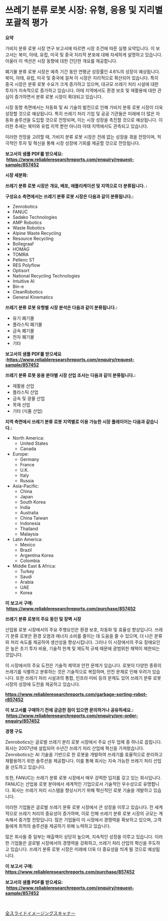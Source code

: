 <p><h1>쓰레기 분류 로봇 시장: 유형, 응용 및 지리별 포괄적 평가</h1></p><p><strong>요약</strong></p>
<p><p>가비지 분류 로봇 시장 연구 보고서에 따르면 시장 조건에 따른 실행 요약입니다. 이 보고서는 북미, 아태, 유럽, 미국 및 중국 지리적 분포에 대해 자세하게 설명하고 있습니다. 아울러 이 섹션은 시장 동향에 대한 간단한 개요를 제공합니다. </p><p>폐기물 분류 로봇 시장은 예측 기간 동안 연평균 성장률인 4.6%의 성장이 예상됩니다. 북미, 아태, 유럽, 미국 및 중국에 걸쳐 이 시장은 지리적으로 확산되어 있습니다. 특히 중국 시장은 분류 로봇 수요가 크게 증가하고 있으며, 대규모 쓰레기 처리 시설에 대한 투자가 지속적으로 증가하고 있습니다. 아태 지역에서도 환경 보호 및 재활용에 대한 관심이 증가하면서 분류 로봇 시장이 확대되고 있습니다.</p><p>시장 동향 측면에서는 자동화 및 AI 기술의 발전으로 인해 가비지 분류 로봇 시장이 더욱 성장할 것으로 예상됩니다. 특히 쓰레기 처리 기업 및 공공 기관들은 미래에 더 많은 자동화 솔루션을 도입할 것으로 전망되며, 이는 시장 성장을 촉진할 것으로 예상됩니다. 이러한 추세는 북미와 유럽 지역 뿐만 아니라 아태 지역에서도 관측되고 있습니다.</p><p>이러한 전망을 고려할 때, 가비지 분류 로봇 시장은 전례 없는 성장을 겪을 전망이며, 적극적인 투자 및 혁신을 통해 시장 성장에 기회를 제공할 것으로 전망됩니다.</p></p>
<p><strong>보고서의 샘플 PDF를 받으세요: &nbsp;<a href="https://www.reliableresearchreports.com/enquiry/request-sample/857452">https://www.reliableresearchreports.com/enquiry/request-sample/857452</a></strong></p>
<p><strong>시장 세분화:</strong></p>
<p><strong> 쓰레기 분류 로봇 시장은 개요, 배포, 애플리케이션 및 지역으로 더 분류됩니다. :</strong></p>
<p><strong>구성요소 측면에서는 쓰레기 분류 로봇 시장은 다음과 같이 분류됩니다.:</strong></p>
<p><ul><li>Zenrobotics</li><li>FANUC</li><li>Sadako Technologies</li><li>AMP Robotics</li><li>Waste Robotics</li><li>Alpine Waste Recycling</li><li>Resource Recycling</li><li>Bollegraaf</li><li>HOMAG</li><li>TOMRA</li><li>Pellenc ST</li><li>RES Polyflow</li><li>Optisort</li><li>National Recycling Technologies</li><li>Intuitive AI</li><li>Bin-e</li><li>CleanRobotics</li><li>General Kinematics</li></ul></p>
<p><strong> 쓰레기 분류 로봇 유형별 시장 분석은 다음과 같이 분류됩니다.:</strong></p>
<p><ul><li>유기 폐기물</li><li>플라스틱 폐기물</li><li>금속 폐기물</li><li>전자 폐기물</li><li>기타</li></ul></p>
<p><strong>보고서의 샘플 PDF를 받으세요 :<a href="https://www.reliableresearchreports.com/enquiry/request-sample/857452">https://www.reliableresearchreports.com/enquiry/request-sample/857452</a></strong></p>
<p><strong> 쓰레기 분류 로봇 응용 분야별 시장 산업 조사는 다음과 같이 분류됩니다.:</strong></p>
<p><ul><li>재활용 산업</li><li>플라스틱 산업</li><li>금속 및 광물 산업</li><li>목재 산업</li><li>기타 (식품 산업)</li></ul></p>
<p><strong>지역 측면에서 쓰레기 분류 로봇 지역별로 이용 가능한 시장 플레이어는 다음과 같습니다.:</strong></p>
<p><ul>
    <li>
        North America:
        <ul>
            <li>United States</li>
            <li>Canada</li>
        </ul>
    </li>
    <li>
        Europe:
        <ul>
            <li>Germany</li>
            <li>France</li>
            <li>U.K.</li>
            <li>Italy</li>
            <li>Russia</li>
        </ul>
    </li>
    <li>
        Asia-Pacific:
        <ul>
            <li>China</li>
            <li>Japan</li>
            <li>South Korea</li>
            <li>India</li>
            <li>Australia</li>
            <li>China Taiwan</li>
            <li>Indonesia</li>
            <li>Thailand</li>
            <li>Malaysia</li>
        </ul>
    </li>
    <li>
        Latin America:
        <ul>
            <li>Mexico</li>
            <li>Brazil</li>
            <li>Argentina Korea</li>
            <li>Colombia</li>
        </ul>
    </li>
    <li>
        Middle East & Africa:
        <ul>
            <li>Turkey</li>
            <li>Saudi</li>
            <li>Arabia</li>
            <li>UAE</li>
            <li>Korea</li>
        </ul>
    </li>
    </ul></p>
<p><strong>이 보고서 구매: &nbsp;<a href="https://www.reliableresearchreports.com/purchase/857452">https://www.reliableresearchreports.com/purchase/857452</a></strong></p>
<p><strong>쓰레기 분류 로봇의 주요 동인 및 장벽 시장</strong></p>
<p><p>산업용 로봇 시장에서의 주요 주행요인은 환경 보호, 자동화 및 효율성 향상입니다. 쓰레기 분류 로봇은 환경 오염과 에너지 소비를 줄이는 데 도움을 줄 수 있으며, 더 나은 분류와 처리 속도를 제공하여 생산성을 향상시킵니다. 그러나 이 시장에서의 주요 장애요인은 높은 초기 투자 비용, 기술적 한계 및 제도적 규제 때문에 광범위한 채택이 제한되는 것입니다.</p><p>이 시장에서의 주요 도전은 기술적 제약과 안전 문제가 있습니다. 로봇이 다양한 종류의 쓰레기를 식별하고 분류하는 것은 기술적으로 복잡하며, 안전 문제로 인해 우려가 있습니다. 또한 쓰레기 처리 시설과의 통합, 인프라 미비 등의 문제도 있어 쓰레기 분류 로봇 시장의 성장에 도전을 제공하고 있습니다.</p></p>
<p><strong><a href="https://www.reliableresearchreports.com/garbage-sorting-robot-r857452">https://www.reliableresearchreports.com/garbage-sorting-robot-r857452</a></strong></p>
<p><strong>이 보고서를 구매하기 전에 궁금한 점이 있으면 문의하거나 공유하세요.: &nbsp;<a href="https://www.reliableresearchreports.com/enquiry/pre-order-enquiry/857452">https://www.reliableresearchreports.com/enquiry/pre-order-enquiry/857452</a></strong></p>
<p><strong>경쟁 구도</strong></p>
<p><p>Zenrobotics는 글로벌 쓰레기 분리 로봇 시장에서 주요 선두 업체 중 하나로 꼽힙니다. 회사는 2007년에 설립되어 수년간 쓰레기 처리 산업에 혁신을 가져왔습니다. Zenrobotics는 AI 기술을 기반으로 한 로봇을 개발하여 쓰레기를 효율적으로 분리하고 재활용하기 위한 솔루션을 제공합니다. 이를 통해 회사는 지속 가능한 쓰레기 처리 산업을 선도하고 있습니다.</p><p>또한, FANUC는 쓰레기 분류 로봇 시장에서 매우 강력한 입지를 갖고 있는 회사입니다. FANUC는 산업용 로봇 분야에서 세계적인 기업으로서 기술적인 우수성으로 유명합니다. 회사는 쓰레기 처리 시스템을 향상시키기 위해 혁신적인 로봇 기술을 개발하고 있습니다.</p><p>이러한 기업들은 글로벌 쓰레기 분류 로봇 시장에서 큰 성장을 이루고 있습니다. 전 세계적으로 쓰레기 처리의 중요성이 증가하며, 이로 인해 쓰레기 분류 로봇 시장의 규모는 계속해서 증가할 전망입니다. 많은 기업들이 이 시장에서 경쟁력을 확보하고 있으며, 고객들에게 최적의 솔루션을 제공하기 위해 노력하고 있습니다.</p><p>많은 회사들 중 일부는 매출액이 상당히 높으며, 지속적인 성장을 이루고 있습니다. 이러한 기업들은 글로벌 시장에서의 경쟁력을 강화하고, 쓰레기 처리 산업의 혁신을 주도하고 있습니다. 쓰레기 분류 로봇 시장은 미래에 더욱 더 중요성을 띄게 될 것으로 예상됩니다.</p></p>
<p><strong>이 보고서 구매: &nbsp; <a href="https://www.reliableresearchreports.com/purchase/857452">https://www.reliableresearchreports.com/purchase/857452</a></strong></p>
<p><strong>보고서의 샘플 PDF를 받으세요: &nbsp;<a href="https://www.reliableresearchreports.com/enquiry/request-sample/857452">https://www.reliableresearchreports.com/enquiry/request-sample/857452</a></strong><strong></strong></p>
<p>&nbsp;</p>
<p><p><a href="https://github.com/nemesis2824/Market-Research-Report-List-1/blob/main/502946923618.md">全スライドイメージングスキャナー</a></p></p>